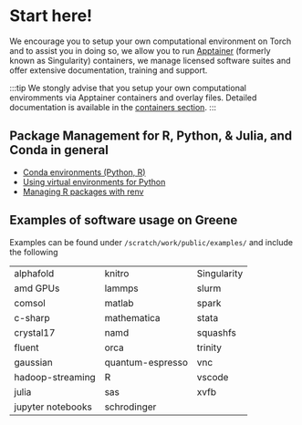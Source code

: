 # Start here!

We encourage you to setup your own computational environment on Torch and to assist you in doing so, we allow you to run [Apptainer](../07_containers/01_intro.md) (formerly known as Singularity) containers, we manage licensed software suites and offer extensive documentation, training and support.

:::tip
We stongly advise that you setup your own computational enviromments via Apptainer containers and overlay files. Detailed documentation is available in the [containers section](../07_containers/01_intro.md).
:::

## Package Management for R, Python, & Julia, and Conda in general
-   [Conda environments (Python, R)](../06_tools_and_software/06_conda_environments.mdx)
-   [Using virtual environments for Python](../06_tools_and_software/04_python_packages_with_virtual_environments.mdx)
-   [Managing R packages with renv](../06_tools_and_software/05_r_packages_with_renv.mdx)

## Examples of software usage on Greene 
Examples can be found under `/scratch/work/public/examples/` and include the following

|                   |                       |                       |
|-------------------|-----------------------|-----------------------|
| alphafold         | knitro                | Singularity           |
| amd GPUs          | lammps                | slurm                 |
| comsol            | matlab                | spark                 |
| c-sharp           | mathematica           | stata                 |
| crystal17         | namd                  | squashfs              |
| fluent            | orca                  | trinity               |
| gaussian          | quantum-espresso      | vnc                   |
| hadoop-streaming  | R                     | vscode                |
| julia             | sas                   | xvfb                  |
| jupyter notebooks | schrodinger           |                       |
